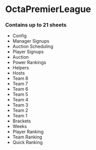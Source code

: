 # OctaPremierLeague

### Contains up to 21 sheets

* Config
* Manager Signups
* Auction Scheduling
* Player Signups
* Auction
* Power Rankings
* Helpers
* Hosts
* Team 8
* Team 7
* Team 6
* Team 5
* Team 4
* Team 3
* Team 2
* Team 1
* Brackets
* Weeks
* Player Ranking
* Team Ranking
* Quick Ranking
